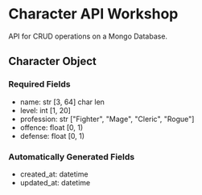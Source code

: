 # Character API Workshop
API for CRUD operations on a Mongo Database.


## Character Object

### Required Fields
- name: str [3, 64] char len
- level: int [1, 20]
- profession: str ["Fighter", "Mage", "Cleric", "Rogue"]
- offence: float [0, 1)
- defense: float [0, 1)

### Automatically Generated Fields
- created_at: datetime
- updated_at: datetime
